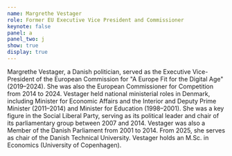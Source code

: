 ```yaml
---
name: Margrethe Vestager
role: Former EU Executive Vice President and Commissioner
keynote: false
panel: a
panel_two: j
show: true
display: true
---
```


Margrethe Vestager, a Danish politician, served as the Executive Vice-President of the European Commission for "A Europe Fit for the Digital Age" (2019–2024). She was also the European Commissioner for Competition from 2014 to 2024. Vestager held national ministerial roles in Denmark, including Minister for Economic Affairs and the Interior and Deputy Prime Minister (2011–2014) and Minister for Education (1998–2001). She was a key figure in the Social Liberal Party, serving as its political leader and chair of its parliamentary group between 2007 and 2014. Vestager was also a Member of the Danish Parliament from 2001 to 2014. From 2025, she serves as chair of the Danish Technical University. Vestager holds an M.Sc. in Economics (University of Copenhagen).
